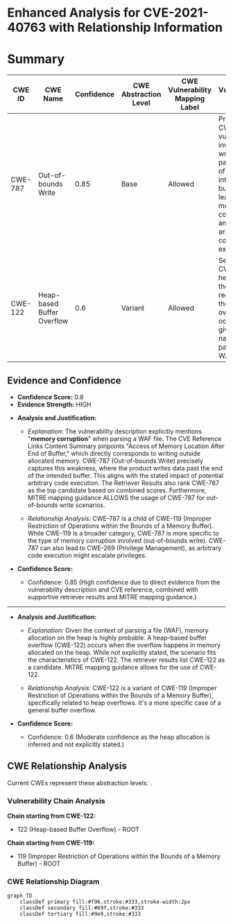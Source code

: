 # Enhanced Analysis for CVE-2021-40763 with Relationship Information

# Summary
| CWE ID | CWE Name | Confidence | CWE Abstraction Level | CWE Vulnerability Mapping Label | CWE-Vulnerability Mapping Notes |
|---|---|---|---|---|---|
| CWE-787 | Out-of-bounds Write | 0.85 | Base | Allowed | Primary CWE. The vulnerability involves writing data past the end of the intended buffer, leading to memory corruption and potential arbitrary code execution. |
| CWE-122 | Heap-based Buffer Overflow | 0.6 | Variant | Allowed | Secondary CWE. The heap is likely the memory region where the buffer overflow occurs, given the nature of parsing a WAF file. |

## Evidence and Confidence

*   **Confidence Score:** 0.8
*   **Evidence Strength:** HIGH

- **Analysis and Justification:**  
  - *Explanation:* The vulnerability description explicitly mentions "**memory corruption**" when parsing a WAF file. The CVE Reference Links Content Summary pinpoints "Access of Memory Location After End of Buffer," which directly corresponds to writing outside allocated memory. CWE-787 (Out-of-bounds Write) precisely captures this weakness, where the product writes data past the end of the intended buffer. This aligns with the stated impact of potential arbitrary code execution. The Retriever Results also rank CWE-787 as the top candidate based on combined scores. Furthermore, MITRE mapping guidance ALLOWS the usage of CWE-787 for out-of-bounds write scenarios.

  - *Relationship Analysis:* CWE-787 is a child of CWE-119 (Improper Restriction of Operations within the Bounds of a Memory Buffer). While CWE-119 is a broader category, CWE-787 is more specific to the type of memory corruption involved (out-of-bounds write). CWE-787 can also lead to CWE-269 (Privilege Management), as arbitrary code execution might escalate privileges.

- **Confidence Score:**  
  - Confidence: 0.85 (High confidence due to direct evidence from the vulnerability description and CVE reference, combined with supportive retriever results and MITRE mapping guidance.)

---
- **Analysis and Justification:**  
  - *Explanation:* Given the context of parsing a file (WAF), memory allocation on the heap is highly probable. A heap-based buffer overflow (CWE-122) occurs when the overflow happens in memory allocated on the heap. While not explicitly stated, the scenario fits the characteristics of CWE-122. The retriever results list CWE-122 as a candidate. MITRE mapping guidance allows for the use of CWE-122.

  - *Relationship Analysis:* CWE-122 is a variant of CWE-119 (Improper Restriction of Operations within the Bounds of a Memory Buffer), specifically related to heap overflows. It's a more specific case of a general buffer overflow.

- **Confidence Score:**  
  - Confidence: 0.6 (Moderate confidence as the heap allocation is inferred and not explicitly stated.)


## CWE Relationship Analysis

Current CWEs represent these abstraction levels: .


### Vulnerability Chain Analysis

**Chain starting from CWE-122:**
- 122 (Heap-based Buffer Overflow) - ROOT


**Chain starting from CWE-119:**
- 119 (Improper Restriction of Operations within the Bounds of a Memory Buffer) - ROOT



### CWE Relationship Diagram

```mermaid
graph TD
    classDef primary fill:#f96,stroke:#333,stroke-width:2px
    classDef secondary fill:#69f,stroke:#333
    classDef tertiary fill:#9e9,stroke:#333
```
